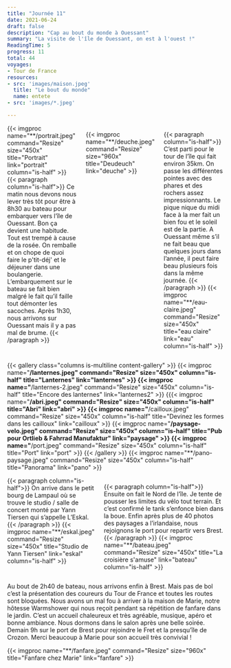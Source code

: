 ```yaml
---
title: "Journée 11"
date: 2021-06-24
draft: false
description: "Cap au bout du monde à Ouessant"
summary: "La visite de l'île de Ouessant, on est à l'ouest !"
ReadingTime: 5
progress: 11
total: 44
voyages:
- Tour de France
resources:
- src: 'images/maison.jpeg'
  title: "Le bout du monde"
  name: entete
- src: 'images/*.jpeg'

---
```

<div class="columns is-multiline">
{{< imgproc name="**/portrait.jpeg" command="Resize" size="450x" title="Portrait" link="portrait" column="is-half" >}}
{{< paragraph column="is-half">}}
Ce matin nous devons nous lever très tôt pour être à 8h30 au bateau pour embarquer vers l’île de Ouessant. 
Bon ça devient une habitude. Tout est trempé à cause de la rosée. On remballe et on chope de quoi faire le p'tit-déj' et le déjeuner dans une boulangerie.
L’embarquement sur le bateau se fait bien malgré le fait qu’il faille tout démonter les sacoches.
Après 1h30, nous arrivons sur Ouessant mais il y a pas mal de brume.
{{< /paragraph >}}

{{< imgproc name="**/deuche.jpeg" command="Resize" size="960x" title="Deudeuch" link="deuche" >}}

{{< paragraph column="is-half">}}
C’est parti pour le tour de l’île qui fait environ 35km. 
On passe les différentes pointes avec des phares et des rochers assez impressionnants. 
Le pique nique du midi face à la mer fait un bien fou et le soleil est de la partie.
A Ouessant même s’il ne fait beau que quelques jours dans l’année, il peut faire beau plusieurs fois dans la même journée.
{{< /paragraph >}}
{{< imgproc name="**/eau-claire.jpeg" command="Resize" size="450x" title="eau claire" link="eau" column="is-half" >}}
</div>

{{< gallery class="columns is-multiline content-gallery" >}}
{{< imgproc name="**/lanternes.jpeg" command="Resize" size="450x" column="is-half" title="Lanternes" link="lanternes" >}}
{{< imgproc name="**/lanternes-2.jpeg" command="Resize" size="450x" column="is-half" title="Encore des lanternes" link="lanternes2" >}}
{{{< imgproc name="**/abri.jpeg" command="Resize" size="450x" column="is-half" title="Abri" link="abri" >}}
{{< imgproc name="**/cailloux.jpeg" command="Resize" size="450x" column="is-half" title="Devinez les formes dans les cailloux" link="cailloux" >}}
{{< imgproc name="**/paysage-velo.jpeg" command="Resize" size="450x" column="is-half" title="Pub pour Ortlieb & Fahrrad Manufaktur" link="paysage" >}}
{{< imgproc name="**/port.jpeg" command="Resize" size="450x" column="is-half" title="Port" link="port" >}}
{{< /gallery >}}
{{< imgproc name="**/pano-paysage.jpeg" command="Resize" size="450x" column="is-half" title="Panorama" link="pano" >}}

<div class="columns is-multiline">
{{< paragraph column="is-half">}}
On arrive dans le petit bourg de Lampaul où se trouve le studio / salle de concert monté par Yann Tiersen qui s’appelle L’Eskal. 
{{< /paragraph >}}
{{< imgproc name="**/eskal.jpeg" command="Resize" size="450x" title="Studio de Yann Tiersen" link="eskal" column="is-half" >}}

{{< paragraph column="is-half">}}
Ensuite on fait le Nord de l’île. Je tente de pousser les limites du vélo tout terrain. Et c’est confirmé le tank s’enfonce bien dans la boue.
Enfin après plus de 40 photos des paysages a l’irlandaise, nous rejoignons le port pour repartir vers Brest. 
{{< /paragraph >}}
{{< imgproc name="**/bateau.jpeg" command="Resize" size="450x" title="La croisière s'amuse" link="bateau" column="is-half" >}}
</div>

Au bout de 2h40 de bateau, nous arrivons enfin à Brest. Mais pas de bol c’est la présentation des coureurs du Tour de France et toutes les routes sont bloquées.
Nous avons un mal fou à arriver à la maison de Marie, notre hôtesse Warmshower qui nous reçoit pendant sa répétition de fanfare dans le jardin. C’est un accueil chaleureux et très agréable, musique, apéro et bonne ambiance.
Nous dormons dans le salon après une belle soirée. Demain 9h sur le port de Brest pour rejoindre le Fret et la presqu’île de Crozon. Merci beaucoup à Marie pour son accueil très convivial !

{{< imgproc name="**/fanfare.jpeg" command="Resize" size="960x" title="Fanfare chez Marie" link="fanfare" >}}